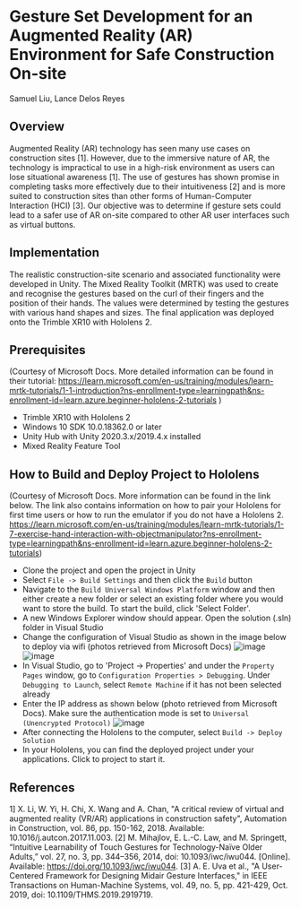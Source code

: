 # Gesture Set Development for an Augmented Reality (AR) Environment for Safe Construction On-site
Samuel Liu, Lance Delos Reyes

## Overview
Augmented Reality (AR) technology has seen many use cases on construction sites [1]. However, due to the immersive nature of AR, the technology is impractical to use in a high-risk environment as users can lose situational awareness [1]. The use of gestures has shown promise in completing tasks more effectively due to their intuitiveness [2] and is more suited to construction sites than other forms of Human-Computer Interaction (HCI) [3]. Our objective was to determine if gesture sets could lead to a safer use of AR on-site compared to other AR user interfaces such as virtual buttons. 

## Implementation
The realistic construction-site scenario and associated functionality were developed in Unity. The Mixed Reality Toolkit (MRTK) was used to create and recognise the gestures based on the curl of their fingers and the position of their hands. The values were determined by testing the gestures with various hand shapes and sizes. The final application was deployed onto the Trimble XR10 with Hololens 2. 

## Prerequisites
(Courtesy of Microsoft Docs. More detailed information can be found in their tutorial: https://learn.microsoft.com/en-us/training/modules/learn-mrtk-tutorials/1-1-introduction?ns-enrollment-type=learningpath&ns-enrollment-id=learn.azure.beginner-hololens-2-tutorials )

- Trimble XR10 with Hololens 2 
- Windows 10 SDK 10.0.18362.0 or later
- Unity Hub with Unity 2020.3.x/2019.4.x installed
- Mixed Reality Feature Tool

## How to Build and Deploy Project to Hololens
(Courtesy of Microsoft Docs. More information can be found in the link below. The link also contains information on how to pair your Hololens for first time users or how to run the emulator if you do not have a Hololens 2.
https://learn.microsoft.com/en-us/training/modules/learn-mrtk-tutorials/1-7-exercise-hand-interaction-with-objectmanipulator?ns-enrollment-type=learningpath&ns-enrollment-id=learn.azure.beginner-hololens-2-tutorials)

- Clone the project and open the project in Unity
- Select `File -> Build Settings` and then click the `Build` button
- Navigate to the `Build Universal Windows Platform` window and then either create a new folder or select an existing folder where you would want to store the build. To start the build, click 'Select Folder'.
- A new Windows Explorer window should appear. Open the solution (.sln) folder in Visual Studio
- Change the configuration of Visual Studio as shown in the image below to deploy via wifi (photos retrieved from Microsoft Docs)
![image](https://user-images.githubusercontent.com/58032488/195483321-826119a6-ebd4-410c-bf1a-9bff1e52cb92.png)
![image](https://user-images.githubusercontent.com/58032488/195483513-a569d523-2105-4b54-a5db-533cad276ac8.png)
- In Visual Studio, go to 'Project -> Properties' and under the `Property Pages` window, go to `Configuration Properties > Debugging`. Under `Debugging to Launch`, select `Remote Machine` if it has not been selected already
- Enter the IP address as shown below (photo retrieved from Microsoft Docs). Make sure the authentication mode is set to `Universal (Unencrypted Protocol)`
![image](https://user-images.githubusercontent.com/58032488/195484075-e02083e1-3bd4-4998-94a8-c4a34ba050b1.png)
- After connecting the Hololens to the computer, select `Build -> Deploy Solution`
- In your Hololens, you can find the deployed project under your applications. Click to project to start it. 


## References
1] X. Li, W. Yi, H. Chi, X. Wang and A. Chan, "A critical review of virtual and augmented reality (VR/AR) applications in construction safety", Automation in Construction, vol. 86, pp. 150-162, 2018. Available: 10.1016/j.autcon.2017.11.003.
[2] M. Mihajlov, E. L.-C. Law, and M. Springett, “Intuitive Learnability of Touch Gestures for Technology-Naïve Older Adults,” vol. 27, no. 3, pp. 344–356, 2014, doi: 10.1093/iwc/iwu044. [Online]. Available: https://doi.org/10.1093/iwc/iwu044.
[3] A. E. Uva et al., "A User-Centered Framework for Designing Midair Gesture Interfaces," in IEEE Transactions on
Human-Machine Systems, vol. 49, no. 5, pp. 421-429, Oct. 2019, doi: 10.1109/THMS.2019.2919719.

